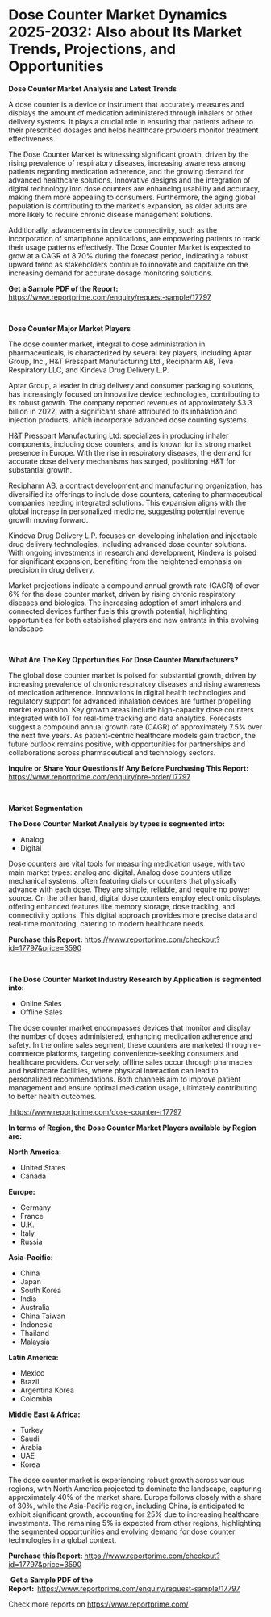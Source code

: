 <p><h1>Dose Counter Market Dynamics 2025-2032: Also about Its Market Trends, Projections, and Opportunities</h1></p><p><strong>Dose Counter Market Analysis and Latest Trends</strong></p>
<p><p>A dose counter is a device or instrument that accurately measures and displays the amount of medication administered through inhalers or other delivery systems. It plays a crucial role in ensuring that patients adhere to their prescribed dosages and helps healthcare providers monitor treatment effectiveness.</p><p>The Dose Counter Market is witnessing significant growth, driven by the rising prevalence of respiratory diseases, increasing awareness among patients regarding medication adherence, and the growing demand for advanced healthcare solutions. Innovative designs and the integration of digital technology into dose counters are enhancing usability and accuracy, making them more appealing to consumers. Furthermore, the aging global population is contributing to the market's expansion, as older adults are more likely to require chronic disease management solutions.</p><p>Additionally, advancements in device connectivity, such as the incorporation of smartphone applications, are empowering patients to track their usage patterns effectively. The Dose Counter Market is expected to grow at a CAGR of 8.70% during the forecast period, indicating a robust upward trend as stakeholders continue to innovate and capitalize on the increasing demand for accurate dosage monitoring solutions.</p></p>
<p><strong>Get a Sample PDF of the Report:&nbsp;</strong> <a href="https://www.reportprime.com/enquiry/request-sample/17797?utm_campaign=2239&utm_medium=2&utm_source=Github&utm_content=ia&utm_term=18032025&utm_id=dose-counter">https://www.reportprime.com/enquiry/request-sample/17797</a></p>
<p>&nbsp;</p>
<p><strong>Dose Counter Major Market Players</strong></p>
<p><p>The dose counter market, integral to dose administration in pharmaceuticals, is characterized by several key players, including Aptar Group, Inc., H&T Presspart Manufacturing Ltd., Recipharm AB, Teva Respiratory LLC, and Kindeva Drug Delivery L.P. </p><p>Aptar Group, a leader in drug delivery and consumer packaging solutions, has increasingly focused on innovative device technologies, contributing to its robust growth. The company reported revenues of approximately $3.3 billion in 2022, with a significant share attributed to its inhalation and injection products, which incorporate advanced dose counting systems.</p><p>H&T Presspart Manufacturing Ltd. specializes in producing inhaler components, including dose counters, and is known for its strong market presence in Europe. With the rise in respiratory diseases, the demand for accurate dose delivery mechanisms has surged, positioning H&T for substantial growth.</p><p>Recipharm AB, a contract development and manufacturing organization, has diversified its offerings to include dose counters, catering to pharmaceutical companies needing integrated solutions. This expansion aligns with the global increase in personalized medicine, suggesting potential revenue growth moving forward.</p><p>Kindeva Drug Delivery L.P. focuses on developing inhalation and injectable drug delivery technologies, including advanced dose counter solutions. With ongoing investments in research and development, Kindeva is poised for significant expansion, benefiting from the heightened emphasis on precision in drug delivery.</p><p>Market projections indicate a compound annual growth rate (CAGR) of over 6% for the dose counter market, driven by rising chronic respiratory diseases and biologics. The increasing adoption of smart inhalers and connected devices further fuels this growth potential, highlighting opportunities for both established players and new entrants in this evolving landscape.</p></p>
<p>&nbsp;</p>
<p><strong>What Are The Key Opportunities For Dose Counter Manufacturers?</strong></p>
<p><p>The global dose counter market is poised for substantial growth, driven by increasing prevalence of chronic respiratory diseases and rising awareness of medication adherence. Innovations in digital health technologies and regulatory support for advanced inhalation devices are further propelling market expansion. Key growth areas include high-capacity dose counters integrated with IoT for real-time tracking and data analytics. Forecasts suggest a compound annual growth rate (CAGR) of approximately 7.5% over the next five years. As patient-centric healthcare models gain traction, the future outlook remains positive, with opportunities for partnerships and collaborations across pharmaceutical and technology sectors.</p></p>
<p><strong>Inquire or Share Your Questions If Any Before Purchasing This Report:</strong> <a href="https://www.reportprime.com/enquiry/pre-order/17797?utm_campaign=2239&utm_medium=2&utm_source=Github&utm_content=ia&utm_term=18032025&utm_id=dose-counter">https://www.reportprime.com/enquiry/pre-order/17797</a></p>
<p>&nbsp;</p>
<p><strong>Market Segmentation</strong></p>
<p><strong>The Dose Counter Market Analysis by types is segmented into:</strong></p>
<p><ul><li>Analog</li><li>Digital</li></ul></p>
<p><p>Dose counters are vital tools for measuring medication usage, with two main market types: analog and digital. Analog dose counters utilize mechanical systems, often featuring dials or counters that physically advance with each dose. They are simple, reliable, and require no power source. On the other hand, digital dose counters employ electronic displays, offering enhanced features like memory storage, dose tracking, and connectivity options. This digital approach provides more precise data and real-time monitoring, catering to modern healthcare needs.</p></p>
<p><strong>Purchase this Report:&nbsp;</strong><a href="https://www.reportprime.com/checkout?id=17797&price=3590&utm_campaign=2239&utm_medium=2&utm_source=Github&utm_content=ia&utm_term=18032025&utm_id=dose-counter">https://www.reportprime.com/checkout?id=17797&price=3590</a></p>
<p>&nbsp;</p>
<p><strong>The Dose Counter Market Industry Research by Application is segmented into:</strong></p>
<p><ul><li>Online Sales</li><li>Offline Sales</li></ul></p>
<p><p>The dose counter market encompasses devices that monitor and display the number of doses administered, enhancing medication adherence and safety. In the online sales segment, these counters are marketed through e-commerce platforms, targeting convenience-seeking consumers and healthcare providers. Conversely, offline sales occur through pharmacies and healthcare facilities, where physical interaction can lead to personalized recommendations. Both channels aim to improve patient management and ensure optimal medication usage, ultimately contributing to better health outcomes.</p></p>
<p><a href="https://www.reportprime.com/dose-counter-r17797?utm_campaign=2239&utm_medium=2&utm_source=Github&utm_content=ia&utm_term=18032025&utm_id=dose-counter">&nbsp;https://www.reportprime.com/dose-counter-r17797</a></p>
<p><strong>In terms of Region, the Dose Counter Market Players available by Region are:</strong></p>
<p>
    <p> <strong> North America: </strong>
        <ul>
            <li>United States</li>
            <li>Canada</li>
        </ul>
        </p> 
    <p> <strong> Europe: </strong>
        <ul>
            <li>Germany</li>
            <li>France</li>
            <li>U.K.</li>
            <li>Italy</li>
            <li>Russia</li>
        </ul>
        </p> 
    <p> <strong> Asia-Pacific: </strong>
        <ul>
            <li>China</li>
            <li>Japan</li>
            <li>South Korea</li>
            <li>India</li>
            <li>Australia</li>
            <li>China Taiwan</li>
            <li>Indonesia</li>
            <li>Thailand</li>
            <li>Malaysia</li>
        </ul>
        </p> 
    <p> <strong> Latin America: </strong>
        <ul>
            <li>Mexico</li>
            <li>Brazil</li>
            <li>Argentina Korea</li>
            <li>Colombia</li>
        </ul>
        </p> 
    <p> <strong> Middle East & Africa: </strong>
        <ul>
            <li>Turkey</li>
            <li>Saudi</li>
            <li>Arabia</li>
            <li>UAE</li>
            <li>Korea</li>
        </ul>
    </p>
    </p>
<p><p>The dose counter market is experiencing robust growth across various regions, with North America projected to dominate the landscape, capturing approximately 40% of the market share. Europe follows closely with a share of 30%, while the Asia-Pacific region, including China, is anticipated to exhibit significant growth, accounting for 25% due to increasing healthcare investments. The remaining 5% is expected from other regions, highlighting the segmented opportunities and evolving demand for dose counter technologies in a global context.</p></p>
<p><strong>Purchase this Report: </strong><a href="https://www.reportprime.com/checkout?id=17797&price=3590&utm_campaign=2239&utm_medium=2&utm_source=Github&utm_content=ia&utm_term=18032025&utm_id=dose-counter">https://www.reportprime.com/checkout?id=17797&price=3590</a></p>
<p>&nbsp;<strong>Get a Sample PDF of the Report:&nbsp;&nbsp;</strong><a href="https://www.reportprime.com/enquiry/request-sample/17797?utm_campaign=2239&utm_medium=2&utm_source=Github&utm_content=ia&utm_term=18032025&utm_id=dose-counter">https://www.reportprime.com/enquiry/request-sample/17797</a></p>
<p><strong></strong></p>
<p>Check more reports on <a href="https://www.reportprime.com/?utm_campaign=2239&utm_medium=2&utm_source=Github&utm_content=ia&utm_term=18032025&utm_id=dose-counter">https://www.reportprime.com/</a></p>